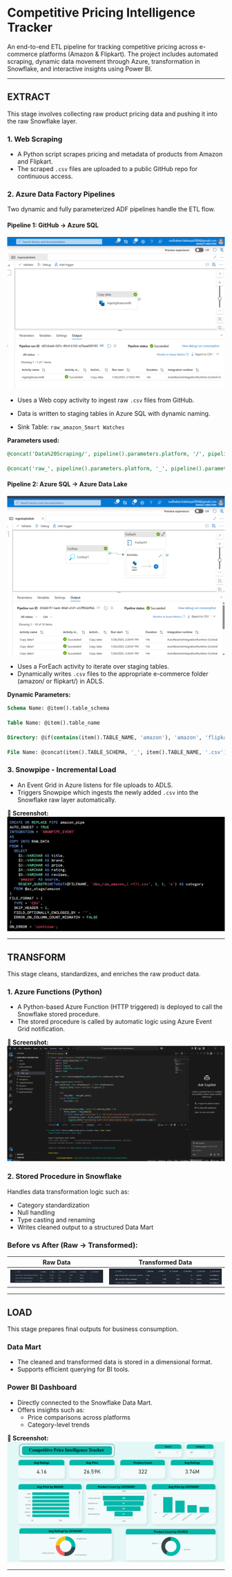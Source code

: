 #  Competitive Pricing Intelligence Tracker

An end-to-end ETL pipeline for tracking competitive pricing across e-commerce platforms (Amazon & Flipkart). The project includes automated scraping, dynamic data movement through Azure, transformation in Snowflake, and interactive insights using Power BI.

---

##  EXTRACT

This stage involves collecting raw product pricing data and pushing it into the raw Snowflake layer.

###  1. Web Scraping

- A Python script scrapes pricing and metadata of products from Amazon and Flipkart.
- The scraped `.csv` files are uploaded to a public GitHub repo for continuous access.

###  2. Azure Data Factory Pipelines

Two dynamic and fully parameterized ADF pipelines handle the ETL flow.

#### Pipeline 1: GitHub -> Azure SQL

![ADF Pipeline 1](Assets/azure_pipeline_1.png)

- Uses a Web copy activity to ingest raw `.csv` files from GitHub.
- Data is written to staging tables in Azure SQL with dynamic naming.

- Sink Table: `raw_amazon_Smart Watches`

**Parameters used:**

```sql
@concat('Data%20Scraping/', pipeline().parameters.platform, '/', pipeline().parameters.platform, '_', replace(pipeline().parameters.category, ' ', '_'), '.csv')

@concat('raw_', pipeline().parameters.platform, '_', pipeline().parameters.category)
```

####  Pipeline 2: Azure SQL -> Azure Data Lake

![ADF Pipeline 2](Assets/azure_pipeline_2.png)

- Uses a ForEach activity to iterate over staging tables.
- Dynamically writes `.csv` files to the appropriate e-commerce folder (amazon/ or flipkart/) in ADLS.

**Dynamic Parameters:**

```sql
Schema Name: @item().table_schema

Table Name: @item().table_name

Directory: @if(contains(item().TABLE_NAME, 'amazon'), 'amazon', 'flipkart')

File Name: @concat(item().TABLE_SCHEMA, '_', item().TABLE_NAME, '.csv')
```

###  3. Snowpipe - Incremental Load

- An Event Grid in Azure listens for file uploads to ADLS.
- Triggers Snowpipe which ingests the newly added `.csv` into the Snowflake raw layer automatically.

**📸 Screenshot:**  
![Snowpipe](Assets/snowpipe_code_snippet.png)

---

##  TRANSFORM

This stage cleans, standardizes, and enriches the raw product data.

###  1. Azure Functions (Python)

- A Python-based Azure Function (HTTP triggered) is deployed to call the Snowflake stored procedure.
- The stored procedure is called by automatic logic using Azure Event Grid notification.

**📸 Screenshot:**  
![Azure Functions](Assets/azure_functions.png)

###  2. Stored Procedure in Snowflake

Handles data transformation logic such as:

- Category standardization  
- Null handling  
- Type casting and renaming  
- Writes cleaned output to a structured Data Mart

### Before vs After (Raw -> Transformed):

| Raw Data | Transformed Data |
|----------|------------------|
| ![Raw](Assets/raw_data_snippet.png) | ![Transformed](Assets/transformed_data_snippet.png) |

---

##  LOAD

This stage prepares final outputs for business consumption.

###  Data Mart

- The cleaned and transformed data is stored in a dimensional format.
- Supports efficient querying for BI tools.

###  Power BI Dashboard

- Directly connected to the Snowflake Data Mart.
- Offers insights such as:
  - Price comparisons across platforms
  - Category-level trends
  

**📸 Screenshot:**  
![Dashboard](Assets/dashboard.png)

---


